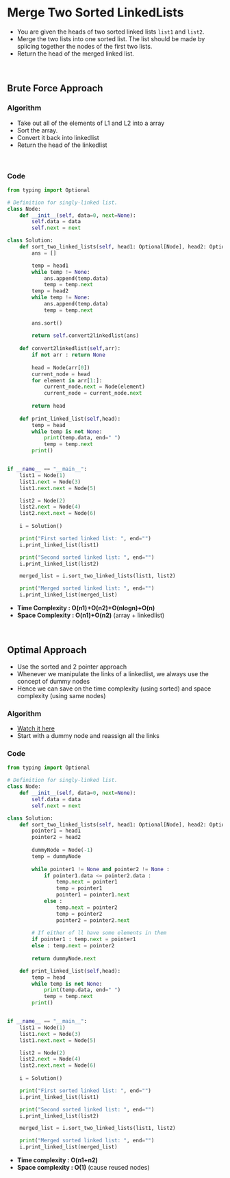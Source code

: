 # Merge Two Sorted LinkedLists

- You are given the heads of two sorted linked lists `list1` and `list2`.
- Merge the two lists into one sorted list. The list should be made by splicing together the nodes of the first two lists.
- Return the head of the merged linked list.

<br>

## Brute Force Approach 

### Algorithm

- Take out all of the elements of L1 and L2 into a array
- Sort the array. 
- Convert it back into linkedlist
- Return the head of the linkedlist 

<br>

### Code 

```python
from typing import Optional

# Definition for singly-linked list.
class Node:
    def __init__(self, data=0, next=None):
        self.data = data
        self.next = next

class Solution:
    def sort_two_linked_lists(self, head1: Optional[Node], head2: Optional[Node]) -> Optional[Node]:
        ans = []

        temp = head1
        while temp != None:
            ans.append(temp.data)
            temp = temp.next
        temp = head2
        while temp != None:
            ans.append(temp.data)
            temp = temp.next
        
        ans.sort()
        
        return self.convert2linkedlist(ans)
    
    def convert2linkedlist(self,arr):
        if not arr : return None
        
        head = Node(arr[0])
        current_node = head
        for element in arr[1:]:
            current_node.next = Node(element)
            current_node = current_node.next
        
        return head
    
    def print_linked_list(self,head):
        temp = head
        while temp is not None:
            print(temp.data, end=" ")
            temp = temp.next
        print()


if __name__ == "__main__":
    list1 = Node(1)
    list1.next = Node(3)
    list1.next.next = Node(5)

    list2 = Node(2)
    list2.next = Node(4)
    list2.next.next = Node(6)
    
    i = Solution()

    print("First sorted linked list: ", end="")
    i.print_linked_list(list1)

    print("Second sorted linked list: ", end="")
    i.print_linked_list(list2)

    merged_list = i.sort_two_linked_lists(list1, list2)

    print("Merged sorted linked list: ", end="")
    i.print_linked_list(merged_list)

```
- **Time Complexity : O(n1)+O(n2)+O(nlogn)+O(n)** 
- **Space Complexity : O(n1)+O(n2)** (array + linkedlist)

<br>

## Optimal Approach 

- Use the sorted and 2 pointer approach
- Whenever we manipulate the links of a linkedlist, we always use the concept of dummy nodes
- Hence we can save on the time complexity (using sorted) and space complexity (using same nodes)

### Algorithm

- [Watch it here](https://youtu.be/jXu-H7XuClE?si=L61P1ltqJ1UxWbnt&t=473)
- Start with a dummy node and reassign all the links

### Code 

```python 
from typing import Optional

# Definition for singly-linked list.
class Node:
    def __init__(self, data=0, next=None):
        self.data = data
        self.next = next

class Solution:
    def sort_two_linked_lists(self, head1: Optional[Node], head2: Optional[Node]) -> Optional[Node]:
        pointer1 = head1
        pointer2 = head2
        
        dummyNode = Node(-1)
        temp = dummyNode
        
        while pointer1 != None and pointer2 != None : 
            if pointer1.data <= pointer2.data :
                temp.next = pointer1
                temp = pointer1
                pointer1 = pointer1.next
            else :
                temp.next = pointer2
                temp = pointer2
                pointer2 = pointer2.next
        
        # If either of ll have some elements in them
        if pointer1 : temp.next = pointer1
        else : temp.next = pointer2
        
        return dummyNode.next 

    def print_linked_list(self,head):
        temp = head
        while temp is not None:
            print(temp.data, end=" ")
            temp = temp.next
        print()


if __name__ == "__main__":
    list1 = Node(1)
    list1.next = Node(3)
    list1.next.next = Node(5)

    list2 = Node(2)
    list2.next = Node(4)
    list2.next.next = Node(6)
    
    i = Solution()

    print("First sorted linked list: ", end="")
    i.print_linked_list(list1)

    print("Second sorted linked list: ", end="")
    i.print_linked_list(list2)

    merged_list = i.sort_two_linked_lists(list1, list2)

    print("Merged sorted linked list: ", end="")
    i.print_linked_list(merged_list)
```
- **Time complexity : O(n1+n2)**
- **Space complexity : O(1)** (cause reused nodes)